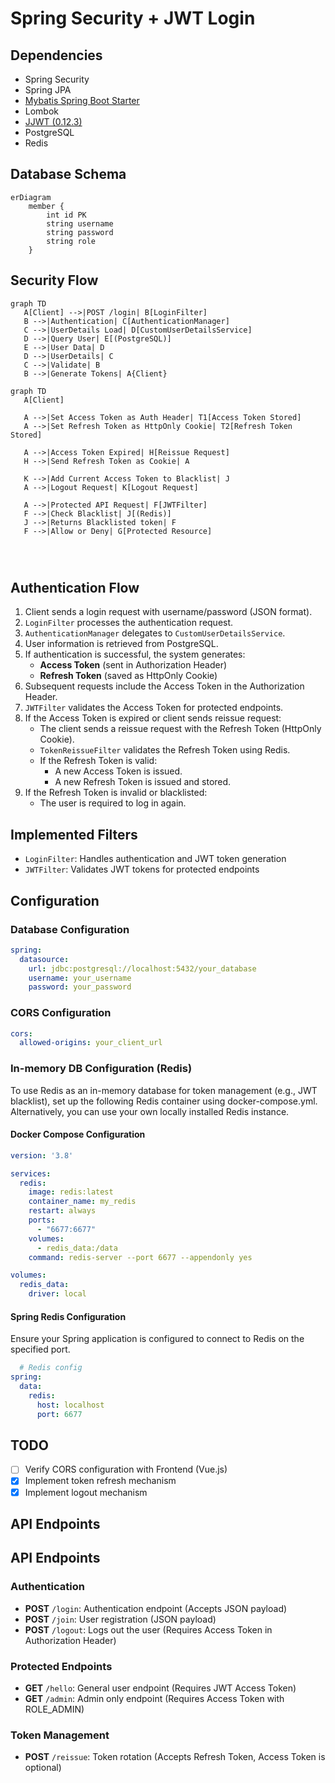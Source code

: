 # Spring Security + JWT Login

## Dependencies

- Spring Security
- Spring JPA
- [Mybatis Spring Boot Starter](https://mvnrepository.com/artifact/org.mybatis.spring.boot/mybatis-spring-boot-starter)
- Lombok
- [JJWT (0.12.3)](https://github.com/jwtk/jjwt)
- PostgreSQL
- Redis

## Database Schema

```mermaid
erDiagram
    member {
        int id PK
        string username
        string password
        string role
    }
```

## Security Flow

```mermaid
graph TD
   A[Client] -->|POST /login| B[LoginFilter]
   B -->|Authentication| C[AuthenticationManager]
   C -->|UserDetails Load| D[CustomUserDetailsService]
   D -->|Query User| E[(PostgreSQL)]
   E -->|User Data| D
   D -->|UserDetails| C
   C -->|Validate| B
   B -->|Generate Tokens| A{Client}
```

```mermaid
graph TD
   A[Client]

   A -->|Set Access Token as Auth Header| T1[Access Token Stored]
   A -->|Set Refresh Token as HttpOnly Cookie| T2[Refresh Token Stored]

   A -->|Access Token Expired| H[Reissue Request]
   H -->|Send Refresh Token as Cookie| A

   K -->|Add Current Access Token to Blacklist| J
   A -->|Logout Request| K[Logout Request]

   A -->|Protected API Request| F[JWTFilter]
   F -->|Check Blacklist| J[(Redis)]
   J -->|Returns Blacklisted token| F
   F -->|Allow or Deny| G[Protected Resource]




```

## Authentication Flow

1. Client sends a login request with username/password (JSON format).
2. `LoginFilter` processes the authentication request.
3. `AuthenticationManager` delegates to `CustomUserDetailsService`.
4. User information is retrieved from PostgreSQL.
5. If authentication is successful, the system generates:
    - **Access Token** (sent in Authorization Header)
    - **Refresh Token** (saved as HttpOnly Cookie)
6. Subsequent requests include the Access Token in the Authorization Header.
7. `JWTFilter` validates the Access Token for protected endpoints.
8. If the Access Token is expired or client sends reissue request:
    - The client sends a reissue request with the Refresh Token (HttpOnly Cookie).
    - `TokenReissueFilter` validates the Refresh Token using Redis.
    - If the Refresh Token is valid:
        - A new Access Token is issued.
        - A new Refresh Token is issued and stored.
9. If the Refresh Token is invalid or blacklisted:
   - The user is required to log in again.


## Implemented Filters

- `LoginFilter`: Handles authentication and JWT token generation
- `JWTFilter`: Validates JWT tokens for protected endpoints

## Configuration

### Database Configuration
```yaml
spring:
  datasource:
    url: jdbc:postgresql://localhost:5432/your_database
    username: your_username
    password: your_password
```

### CORS Configuration
```yaml
cors:
  allowed-origins: your_client_url
```

### In-memory DB Configuration (Redis)

To use Redis as an in-memory database for token management (e.g., JWT blacklist), set up the following Redis container using docker-compose.yml.
Alternatively, you can use your own locally installed Redis instance.

#### Docker Compose Configuration
```yaml
version: '3.8'

services:
  redis:
    image: redis:latest
    container_name: my_redis
    restart: always
    ports:
      - "6677:6677"
    volumes:
      - redis_data:/data
    command: redis-server --port 6677 --appendonly yes

volumes:
  redis_data:
    driver: local
```

#### Spring Redis Configuration

Ensure your Spring application is configured to connect to Redis on the specified port.

```yml
  # Redis config
spring:
  data:
    redis:
      host: localhost
      port: 6677
```

## TODO

- [ ] Verify CORS configuration with Frontend (Vue.js)
- [x] Implement token refresh mechanism
- [x] Implement logout mechanism

## API Endpoints

## API Endpoints

### Authentication
- **POST** `/login`: Authentication endpoint (Accepts JSON payload)
- **POST** `/join`: User registration (JSON payload)
- **POST** `/logout`: Logs out the user (Requires Access Token in Authorization Header)

### Protected Endpoints
- **GET** `/hello`: General user endpoint (Requires JWT Access Token)
- **GET** `/admin`: Admin only endpoint (Requires Access Token with ROLE_ADMIN)

### Token Management
- **POST** `/reissue`: Token rotation (Accepts Refresh Token, Access Token is optional)
